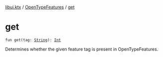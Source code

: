 [libui.ktx](../index.md) / [OpenTypeFeatures](index.md) / [get](./get.md)

# get

`fun get(tag: `[`String`](https://kotlinlang.org/api/latest/jvm/stdlib/kotlin/-string/index.html)`): `[`Int`](https://kotlinlang.org/api/latest/jvm/stdlib/kotlin/-int/index.html)

Determines whether the given feature tag is present in OpenTypeFeatures.


